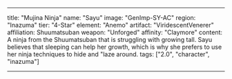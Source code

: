 ---

title: "Mujina Ninja"
name: "Sayu"
image: "GenImp-SY-AC"
region: "Inazuma"
tier: "4-Star"
element: "Anemo"
artifact: "ViridescentVenerer"
affiliation: Shuumatsuban
weapon: "Unforged"
affinity: "Claymore"
content: A ninja from the Shuumatsuban that is struggling with growing tall. Sayu believes that sleeping can help her growth, which is why she prefers to use her ninja techniques to hide and "laze around.
tags: ["2.0", "character", "inazuma"]

---